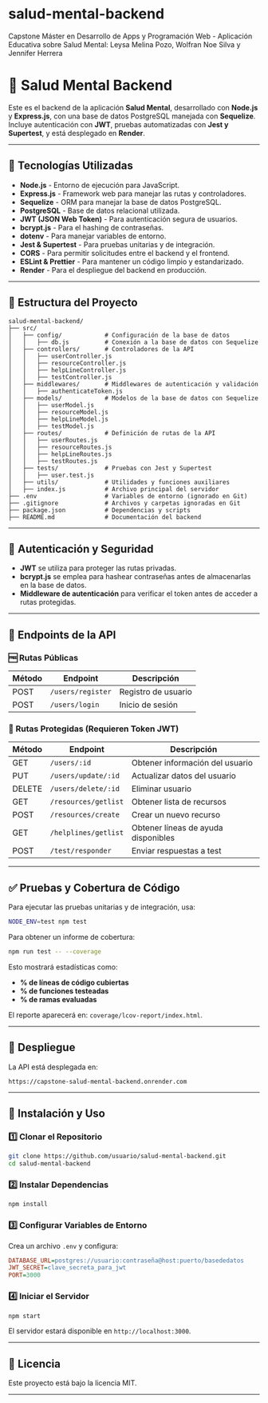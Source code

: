# salud-mental-backend

Capstone Máster en Desarrollo de Apps y Programación Web - Aplicación Educativa sobre Salud Mental: Leysa Melina Pozo, Wolfran Noe Silva y Jennifer Herrera

# 🧠 Salud Mental Backend

Este es el backend de la aplicación **Salud Mental**, desarrollado con **Node.js** y **Express.js**, con una base de datos PostgreSQL manejada con **Sequelize**. Incluye autenticación con **JWT**, pruebas automatizadas con **Jest y Supertest**, y está desplegado en **Render**.

---

## 🚀 Tecnologías Utilizadas

- **Node.js** - Entorno de ejecución para JavaScript.
- **Express.js** - Framework web para manejar las rutas y controladores.
- **Sequelize** - ORM para manejar la base de datos PostgreSQL.
- **PostgreSQL** - Base de datos relacional utilizada.
- **JWT (JSON Web Token)** - Para autenticación segura de usuarios.
- **bcrypt.js** - Para el hashing de contraseñas.
- **dotenv** - Para manejar variables de entorno.
- **Jest & Supertest** - Para pruebas unitarias y de integración.
- **CORS** - Para permitir solicitudes entre el backend y el frontend.
- **ESLint & Prettier** - Para mantener un código limpio y estandarizado.
- **Render** - Para el despliegue del backend en producción.

---

## 📂 Estructura del Proyecto

```
salud-mental-backend/
├── src/
│   ├── config/            # Configuración de la base de datos
│   │   ├── db.js          # Conexión a la base de datos con Sequelize
│   ├── controllers/       # Controladores de la API
│   │   ├── userController.js
│   │   ├── resourceController.js
│   │   ├── helpLineController.js
│   │   ├── testController.js
│   ├── middlewares/       # Middlewares de autenticación y validación
│   │   ├── authenticateToken.js
│   ├── models/            # Modelos de la base de datos con Sequelize
│   │   ├── userModel.js
│   │   ├── resourceModel.js
│   │   ├── helpLineModel.js
│   │   ├── testModel.js
│   ├── routes/            # Definición de rutas de la API
│   │   ├── userRoutes.js
│   │   ├── resourceRoutes.js
│   │   ├── helpLineRoutes.js
│   │   ├── testRoutes.js
│   ├── tests/             # Pruebas con Jest y Supertest
│   │   ├── user.test.js
│   ├── utils/             # Utilidades y funciones auxiliares
│   ├── index.js           # Archivo principal del servidor
├── .env                   # Variables de entorno (ignorado en Git)
├── .gitignore             # Archivos y carpetas ignoradas en Git
├── package.json           # Dependencias y scripts
├── README.md              # Documentación del backend
```

---

## 🔑 Autenticación y Seguridad

- **JWT** se utiliza para proteger las rutas privadas.
- **bcrypt.js** se emplea para hashear contraseñas antes de almacenarlas en la base de datos.
- **Middleware de autenticación** para verificar el token antes de acceder a rutas protegidas.

---

## 📡 Endpoints de la API

### 🆓 Rutas Públicas

| Método | Endpoint         | Descripción                |
|--------|-----------------|----------------------------|
| POST   | `/users/register` | Registro de usuario       |
| POST   | `/users/login`   | Inicio de sesión          |

### 🔐 Rutas Protegidas (Requieren Token JWT)

| Método  | Endpoint               | Descripción                          |
|---------|------------------------|--------------------------------------|
| GET     | `/users/:id`           | Obtener información del usuario     |
| PUT     | `/users/update/:id`    | Actualizar datos del usuario        |
| DELETE  | `/users/delete/:id`    | Eliminar usuario                    |
| GET     | `/resources/getlist`   | Obtener lista de recursos           |
| POST    | `/resources/create`    | Crear un nuevo recurso              |
| GET     | `/helplines/getlist`   | Obtener líneas de ayuda disponibles |
| POST    | `/test/responder`      | Enviar respuestas a test            |

---

## ✅ Pruebas y Cobertura de Código

Para ejecutar las pruebas unitarias y de integración, usa:

```sh
NODE_ENV=test npm test
```

Para obtener un informe de cobertura:

```sh
npm run test -- --coverage
```

Esto mostrará estadísticas como:
- **% de líneas de código cubiertas**
- **% de funciones testeadas**
- **% de ramas evaluadas**

El reporte aparecerá en: `coverage/lcov-report/index.html`.

---

## 🚀 Despliegue

La API está desplegada en:

```
https://capstone-salud-mental-backend.onrender.com
```

---

## 📌 Instalación y Uso

### 1️⃣ Clonar el Repositorio

```sh
git clone https://github.com/usuario/salud-mental-backend.git
cd salud-mental-backend
```

### 2️⃣ Instalar Dependencias

```sh
npm install
```

### 3️⃣ Configurar Variables de Entorno

Crea un archivo `.env` y configura:

```ini
DATABASE_URL=postgres://usuario:contraseña@host:puerto/basededatos
JWT_SECRET=clave_secreta_para_jwt
PORT=3000
```

### 4️⃣ Iniciar el Servidor

```sh
npm start
```

El servidor estará disponible en `http://localhost:3000`.

---

## 📄 Licencia

Este proyecto está bajo la licencia MIT.

---